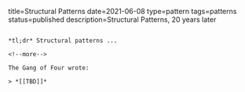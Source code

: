 title=Structural Patterns
date=2021-06-08
type=pattern
tags=patterns
status=published
description=Structural Patterns, 20 years later
~~~~~~

*tl;dr* Structural patterns ...

<!--more-->

The Gang of Four wrote:

> *[[TBD]]*

